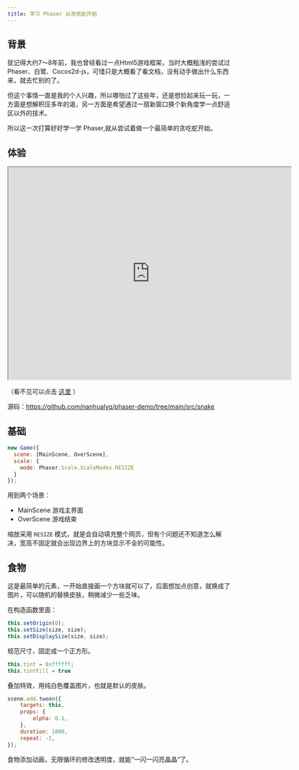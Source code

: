 ```yaml
---
title: 学习 Phaser 从贪吃蛇开始
---
```


## 背景
犹记得大约7～8年前，我也曾经看过一点Html5游戏框架，当时大概粗浅的尝试过 Phaser、白鹭、Cocos2d-js，可惜只是大概看了看文档，没有动手做出什么东西来，就去忙别的了。

但这个事情一直是我的个人兴趣，所以哪怕过了这些年，还是想捡起来玩一玩，一方面是想解积压多年的渴，另一方面是希望通过一扇新窗口换个新角度学一点舒适区以外的技术。

所以这一次打算好好学一学 Phaser,就从尝试着做一个最简单的贪吃蛇开始。

## 体验
<iframe src="https://nanhualyq.github.io/games/snake" width="640" height="480"></iframe>

（看不见可以点击 
[这里](https://nanhualyq.github.io/games/snake)
）

源码：https://github.com/nanhualyq/phaser-demo/tree/main/src/snake

## 基础
```js
new Game({
  scene: [MainScene, OverScene],
  scale: {
    mode: Phaser.Scale.ScaleModes.RESIZE
  }
});
```

用到两个场景：
- MainScene 游戏主界面
- OverScene 游戏结束

缩放采用 `RESIZE` 模式，就是会自动填充整个网页，但有个问题还不知道怎么解决，宽高不固定就会出现边界上的方块显示不全的可能性。

## 食物
这是最简单的元素，一开始直接画一个方块就可以了，后面想加点创意，就换成了图片，可以随机的替换皮肤，稍微减少一些乏味。

在构造函数里面：

```js
this.setOrigin(0);
this.setSize(size, size);
this.setDisplaySize(size, size);
```
规范尺寸，固定成一个正方形。

```js
this.tint = 0xffffff;
this.tintFill = true
```
叠加特效，用纯白色覆盖图片，也就是默认的皮肤。

```js
scene.add.tween({
    targets: this,
    props: {
        alpha: 0.1,
    },
    duration: 1000,
    repeat: -1,
});
```
食物添加动画，无限循环的修改透明度，就能”一闪一闪亮晶晶“了。